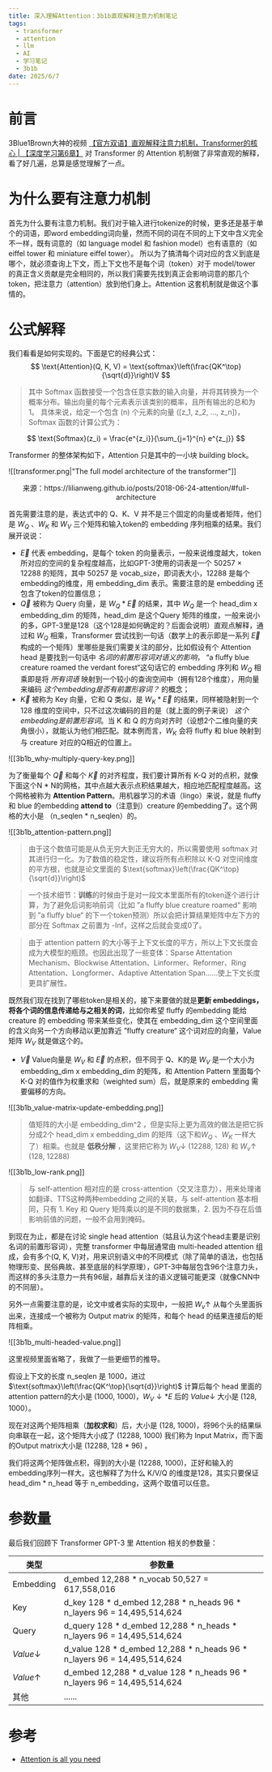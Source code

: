 ```yaml
---
title: 深入理解Attention：3b1b直观解释注意力机制笔记
tags:
  - transformer
  - attention
  - llm
  - AI
  - 学习笔记
  - 3b1b
date: 2025/6/7
---
```

# 前言

3Blue1Brown大神的视频 [【官方双语】直观解释注意力机制，Transformer的核心 | 【深度学习第6章】](https://www.bilibili.com/video/BV1TZ421j7Ke) 对 Transformer 的 Attention 机制做了非常直观的解释，看了好几遍，总算是感觉理解了一点。

# 为什么要有注意力机制

首先为什么要有注意力机制。我们对于输入进行tokenize的时候，更多还是基于单个的词语，即word embedding词向量，然而不同的词在不同的上下文中含义完全不一样，既有词意的（如 language model 和 fashion model）也有语意的（如 eiffel tower 和  miniature eiffel tower）。
所以为了搞清每个词对应的含义到底是哪个，就必须查询上下文，而上下文也不是每个词（token）对于 model/tower 的真正含义贡献是完全相同的，所以我们需要先找到真正会影响词意的那几个token，把注意力（attention）放到他们身上。Attention 这套机制就是做这个事情的。

# 公式解释

我们看看是如何实现的。下面是它的经典公式：
$$
\text{Attention}(Q, K, V) = \text{softmax}\left(\frac{QK^\top}{\sqrt{d}}\right)V
$$

> 其中 Softmax 函数接受一个包含任意实数的输入向量，并将其转换为一个概率分布。输出向量的每个元素表示该类别的概率，且所有输出的总和为 1。
> 具体来说，给定一个包含 \(n\) 个元素的向量 \([z_1, z_2, ..., z_n]\)，Softmax 函数的计算公式为：

$$
\text{Softmax}(z_i) = \frac{e^{z_i}}{\sum_{j=1}^{n} e^{z_j}}
$$

Transformer 的整体架构如下，Attention 只是其中的一小块 building block。

![[transformer.png|"The full model architecture of the transformer"]]
<center>来源：https://lilianweng.github.io/posts/2018-06-24-attention/#full-architecture </center>


首先需要注意的是，表达式中的 Q、K、V 并不是三个固定的向量或者矩阵，他们是 $W_Q$ 、$W_K$ 和 $W_V$ 三个矩阵和输入token的 embedding 序列相乘的结果。我们展开说说：
- $\overrightarrow{E}$  代表 embedding，是每个 token 的向量表示，一般来说维度越大，token 所对应的空间的复杂程度越高，比如GPT-3使用的词表是一个 50257 × 12288 的矩阵，其中 50257 是 vocab_size，即词表大小，12288 是每个embedding的维度，用 embedding_dim 表示。需要注意的是 embedding 还包含了token的位置信息；
- $\overrightarrow{Q}$ 被称为 Query 向量，是 $W_Q*\overrightarrow{E}$   的结果，其中 $W_Q$ 是一个 head_dim x embedding_dim 的矩阵，head_dim 是这个Query 矩阵的维度，一般来说小的多，GPT-3里是128（这个128是如何确定的？后面会说明）直观点解释，通过和 $W_Q$ 相乘，Transformer 尝试找到一句话（数学上的表示即是一系列 $\overrightarrow{E}$  构成的一个矩阵）里哪些是我们需要关注的部分，比如假设有个 Attention head 是要找到一句话中 *名词的前置形容词对语义的影响*， “a fluffy blue creature roamed the verdant forest“这句话它的 embedding 序列和 $W_Q$ 相乘即是将 _所有词语_ 映射到一个较小的查询空间中（拥有128个维度），用向量来编码 _这个embedding是否有前置形容词？_ 的概念；
- $\overrightarrow{K}$  被称为 Key 向量，它和 Q 类似，是 $W_K*\overrightarrow{E}$   的结果，同样被隐射到一个 128 维度的空间中，只不过这次编码的目的是（就上面的例子来说） *这个embedding是前置形容词*。当 K 和 Q 的方向对齐时（设想2个二维向量的夹角很小），就能认为他们相匹配。就本例而言，$W_K$ 会将 fluffy 和 blue 映射到与 creature 对应的Q相近的位置上。 

![[3b1b_why-multiply-query-key.png]]

 为了衡量每个 $\overrightarrow{Q}$ 和每个 $\overrightarrow{K}$ 的对齐程度，我们要计算所有 K-Q 对的点积，就像下面这个N * N的网格，其中点越大表示点积结果越大，相应地匹配程度越高。这个网格被称为 **Attention Pattern**。用机器学习的术语（lingo）来说，就是 fluffy 和 blue 的embedding **attend to**（注意到）creature 的embedding了。这个网格的大小是 （n_seqlen * n_seqlen）的。

![[3b1b_attention-pattern.png]]

> 由于这个数值可能是从负无穷大到正无穷大的，所以需要使用 softmax 对其进行归一化。为了数值的稳定性，建议将所有点积除以 K-Q 对空间维度的平方根，也就是论文里面的 $\text{softmax}\left(\frac{QK^\top}{\sqrt{d}}\right)$

> 一个技术细节：**训练**的时候由于是对一段文本里面所有的token逐个进行计算，为了避免后词影响前词（比如 ”a fluffy blue creature roamed“ 影响到 ”a fluffy blue“ 的下一个token预测）所以会把计算结果矩阵中左下方的部分在 Softmax 之前置为 -Inf，这样之后就会变成0了。

> 由于 attention pattern 的大小等于上下文长度的平方，所以上下文长度会成为大模型的瓶颈。也因此出现了一些变体：Sparse Attentation Mechanism、Blockwise Attentation、Linformer、Reformer、Ring Attentation、Longformer、Adaptive Attentation Span……使上下文长度更具扩展性。

既然我们现在找到了哪些token是相关的，接下来要做的就是**更新 embeddings，将各个词的信息传递给与之相关的词**，比如你希望 fluffy 的embedding 能给 creature 的 embedding 带来某些变化，使其在 embedding_dim 这个空间里面的含义向另一个方向移动以更加靠近 ”fluffy creature“ 这个词对应的向量，Value矩阵 $W_V$ 就是做这个的。

- $\overrightarrow{V}$ Value向量是 $W_V$ 和 $\overrightarrow{E}$ 的点积，但不同于 Q、K的是 $W_V$ 是一个大小为 embedding_dim x embedding_dim 的矩阵，和 Attention Pattern 里面每个 K-Q 对的值作为权重求和（weighted sum）后，就是原来的 embedding 需要偏移的方向。

![[3b1b_value-matrix-update-embedding.png]]

> 值矩阵的大小是 embedding_dim^2 ，但是实际上更为高效的做法是把它拆分成2个 head_dim x embedding_dim 的矩阵（这下和$W_Q$ 、$W_K$ 一样大了）相乘。也就是 **低秩分解** ，这里把它称为 $W_V\downarrow$ (12288, 128) 和  $W_v\uparrow$ (128, 12288)  

![[3b1b_low-rank.png]]


> 与 self-attention 相对应的是 cross-attention（交叉注意力），用来处理诸如翻译、TTS这种两种embedding 之间的关联，与 self-attention 基本相同，只有 1. Key 和 Query 矩阵乘以的是不同的数据集，2. 因为不存在后值影响前值的问题，一般不会用到掩码。

到现在为止，都是在讨论 single head attention（姑且认为这个head主要是识别名词的前置形容词），完整 transformer 中每层通常由 multi-headed attention 组成，会有多个(Q, K, V)对，用来识别语义中的不同模式（除了简单的语法，也包括物理形变、民俗典故、甚至底层的科学原理），GPT-3中每层包含96个注意力头，而这样的多头注意力一共有96层，越靠后关注的语义逻辑可能更深（就像CNN中的不同层）。

另外一点需要注意的是，论文中或者实际的实现中，一般把  $W_v\uparrow$ 从每个头里面拆出来，连接成一个被称为 Output matrix 的矩阵，和每个 head 的结果连接后的矩阵相乘。

![[3b1b_multi-headed-value.png]]

这里视频里面省略了，我做了一些更细节的推导。

假设上下文的长度 n_seqlen 是 1000，进过 $\text{softmax}\left(\frac{QK^\top}{\sqrt{d}}\right)$ 计算后每个 head 里面的 attention pattern的大小是 (1000, 1000)，$W_V\downarrow * E$  后的 $Value\downarrow$ 大小是 (128, 1000）。

现在对这两个矩阵相乘（**加权求和**）后，大小是 (128, 1000)，将96个头的结果纵向串联在一起，这个矩阵大小成了 (12288, 1000) 我们称为 Input Matrix，而下面的Output matrix大小是 (12288, 128 * 96) 。

我们将这两个矩阵做点积，得到的大小是 (12288, 1000)，正好和输入的embedding序列一样大。这也解释了为什么 K/V/Q 的维度是128，其实只要保证 head_dim * n_head 等于 n_embedding，这两个取值可以任意。

# 参数量

最后我们回顾下 Transformer GPT-3 里 Attention 相关的参数量：

| 类型                | 参数量                                                                      |
| ----------------- | ------------------------------------------------------------------------ |
| Embedding         | d_embed 12,288 * n_vocab 50,527  = 617,558,016                           |
| Key               | d_key 128 * d_embed 12,288 * n_heads 96 * n_layers 96 = 14,495,514,624   |
| Query             | d_query 128 * d_embed 12,288 * n_heads * n_layers 96 = 14,495,514,624    |
| $Value\downarrow$ | d_value 128 * d_embed 12,288 * n_heads 96 * n_layers 96 = 14,495,514,624 |
| $Value\uparrow$   | d_embed 12,288 * d_value 128 * n_heads 96 * n_layers 96 = 14,495,514,624 |
| 其他                | ......                                                                   |

# 参考

- [Attention is all you need](https://arxiv.org/abs/1706.03762)
